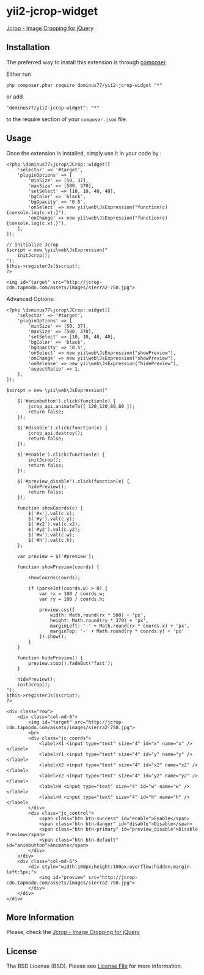 yii2-jcrop-widget
======

[Jcrop - Image Cropping for jQuery](http://beta.jcrop.org)

Installation
------------

The preferred way to install this extension is through [composer](http://getcomposer.org/download/).

Either run

```
php composer.phar require dominus77/yii2-jcrop-widget "*"
```

or add

```
"dominus77/yii2-jcrop-widget": "*"
```

to the require section of your `composer.json` file.


Usage
-----

Once the extension is installed, simply use it in your code by  :

```
<?php \dominus77\jcrop\JCrop::widget([
    'selector' => '#target',
    'pluginOptions' => [
        'minSize' => [50, 37],
        'maxSize' => [500, 370],
        'setSelect' => [10, 10, 40, 40],
        'bgColor' => 'black',
        'bgOpacity' => '0.5',
        'onSelect' => new yii\web\JsExpression("function(c){console.log(c.x);}"),
        'onChange' => new yii\web\JsExpression("function(c){console.log(c.x);}"),
    ],
]);

// Initialize Jcrop
$script = new \yii\web\JsExpression("
    initJcrop();
");
$this->registerJs($script);
?>

<img id="target" src="http://jcrop-cdn.tapmodo.com/assets/images/sierra2-750.jpg">
```
Advanced Options:

```
<?php \dominus77\jcrop\JCrop::widget([
    'selector' => '#target',
    'pluginOptions' => [
        'minSize' => [50, 37],
        'maxSize' => [500, 370],
        'setSelect' => [10, 10, 40, 40],
        'bgColor' => 'black',
        'bgOpacity' => '0.5',
        'onSelect' => new yii\web\JsExpression("showPreview"),
        'onChange' => new yii\web\JsExpression("showPreview"),
        'onRelease' => new yii\web\JsExpression("hidePreview"),
        'aspectRatio' => 1,
    ],
]);

$script = new \yii\web\JsExpression("

    $('#animbutton').click(function(e) {
        jcrop_api.animateTo([ 120,120,80,80 ]);
        return false;
    });

    $('#disable').click(function(e) {
        jcrop_api.destroy();
        return false;
    });

    $('#enable').click(function(e) {
        initJcrop();
        return false;
    });

    $('#preview_disable').click(function(e) {
        hidePreview();
        return false;
    });

    function showCoords(c) {
        $('#x').val(c.x);
        $('#y').val(c.y);
        $('#x2').val(c.x2);
        $('#y2').val(c.y2);
        $('#w').val(c.w);
        $('#h').val(c.h);
    };

    var preview = $('#preview');

    function showPreview(coords) {

        showCoords(coords);

        if (parseInt(coords.w) > 0) {
            var rx = 100 / coords.w;
            var ry = 100 / coords.h;

            preview.css({
                width: Math.round(rx * 500) + 'px',
                height: Math.round(ry * 370) + 'px',
                marginLeft: '-' + Math.round(rx * coords.x) + 'px',
                marginTop: '-' + Math.round(ry * coords.y) + 'px'
            }).show();
        }
    }

    function hidePreview() {
        preview.stop().fadeOut('fast');
    }

    hidePreview();
    initJcrop();
");
$this->registerJs($script);
?>

<div class="row">
    <div class="col-md-6">
        <img id="target" src="http://jcrop-cdn.tapmodo.com/assets/images/sierra2-750.jpg">
        <br>
        <div class="jc_coords">
            <label>X1 <input type="text" size="4" id="x" name="x" /></label>
            <label>Y1 <input type="text" size="4" id="y" name="y" /></label>
            <label>X2 <input type="text" size="4" id="x2" name="x2" /></label>
            <label>Y2 <input type="text" size="4" id="y2" name="y2" /></label>
            <label>W <input type="text" size="4" id="w" name="w" /></label>
            <label>H <input type="text" size="4" id="h" name="h" /></label>
        </div>
        <div class="jc_control">
            <span class="btn btn-success" id="enable">Enable</span>
            <span class="btn btn-danger" id="disable">Disable</span>
            <span class="btn btn-primary" id="preview_disable">Disable Preview</span>
            <span class="btn btn-default" id="animbutton">Animate</span>
        </div>
    </div>
    <div class="col-md-6">
        <div style="width:100px;height:100px;overflow:hidden;margin-left:5px;">
            <img id="preview" src="http://jcrop-cdn.tapmodo.com/assets/images/sierra2-750.jpg">
        </div>
    </div>
</div>
```

More Information
-----
Please, check the [Jcrop - Image Cropping for jQuery](http://beta.jcrop.org)

License
-----
The BSD License (BSD). Please see [License File](https://github.com/Dominus77/yii2-jcrop-widget/blob/master/LICENSE.md) for more information.